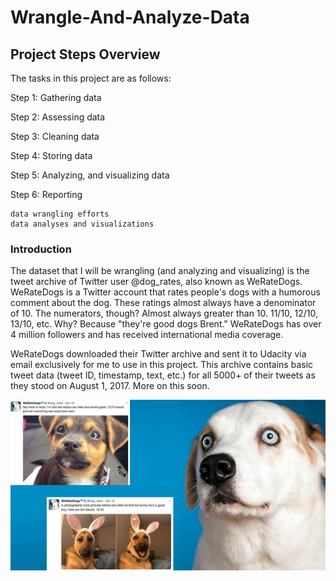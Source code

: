 # Wrangle-And-Analyze-Data

## Project Steps Overview

The tasks in this project are as follows:

Step 1: Gathering data

Step 2: Assessing data

Step 3: Cleaning data

Step 4: Storing data

Step 5: Analyzing, and visualizing data

Step 6: Reporting

    data wrangling efforts
    data analyses and visualizations


### Introduction

The dataset that I will be wrangling (and analyzing and visualizing) is the tweet archive of Twitter user @dog_rates, also known as WeRateDogs. 
WeRateDogs is a Twitter account that rates people's dogs with a humorous comment about the dog. These ratings almost always
have a denominator of 10. The numerators, though? Almost always greater than 10. 11/10, 12/10, 13/10, etc. Why? Because "they're good dogs Brent." 
WeRateDogs has over 4 million followers and has received international media coverage.

WeRateDogs downloaded their Twitter archive and sent it to Udacity via email exclusively for me to use in this project. 
This archive contains basic tweet data (tweet ID, timestamp, text, etc.) for all 5000+ of their tweets as they stood on August 1, 2017. 
More on this soon.

![DOGS-SOCIAL](dog-rates-social.jpg)
